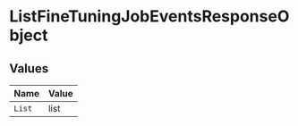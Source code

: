 # ListFineTuningJobEventsResponseObject


## Values

| Name   | Value  |
| ------ | ------ |
| `List` | list   |